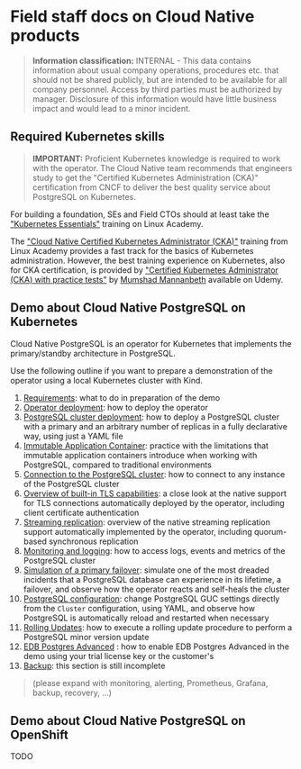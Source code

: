 # Field staff docs on Cloud Native products

> **Information classification:** INTERNAL - This data contains information
> about usual company operations, procedures etc. that should not be shared
> publicly, but are intended to be available for all company personnel. Access
> by third parties must be authorized by manager. Disclosure of this
> information would have little business impact and would lead to a minor
> incident.

## Required Kubernetes skills

> **IMPORTANT:** Proficient Kubernetes knowledge is required to work with
> the operator. The Cloud Native team recommends that engineers study
> to get the "Certified Kubernetes Administration (CKA)" certification
> from CNCF to deliver the best quality service about PostgreSQL on
> Kubernetes.

For building a foundation, SEs and Field CTOs should at least take the ["Kubernetes Essentials"](https://linuxacademy.com/cp/modules/view/id/281)
training on Linux Academy.

The ["Cloud Native Certified Kubernetes Administrator (CKA)"](https://linuxacademy.com/cp/modules/view/id/327)
training from Linux Academy provides a fast track for the basics of Kubernetes administration.
However, the best training experience on Kubernetes, also for CKA certification, is provided by
["Certified Kubernetes Administrator (CKA) with practice tests"](https://www.udemy.com/share/101WmEBksZdlxQQ3o=/)
by [Mumshad Mannanbeth](https://www.udemy.com/user/mumshad-mannambeth/) available on Udemy.

## Demo about Cloud Native PostgreSQL on Kubernetes

Cloud Native PostgreSQL is an operator for Kubernetes that
implements the primary/standby architecture in PostgreSQL.

Use the following outline if you want to prepare a demonstration
of the operator using a local Kubernetes cluster with Kind.

1. [Requirements](cnp/requirements.md): what to do in preparation of the demo
1. [Operator deployment](cnp/operator_deployment.md): how to deploy the operator
1. [PostgreSQL cluster deployment](cnp/cluster_deployment.md): how to deploy a PostgreSQL cluster with a primary and an arbitrary number of replicas in a fully declarative way, using just a YAML file
1. [Immutable Application Container](cnp/immutable_application_container.md): practice with the limitations that immutable application containers introduce when working with PostgreSQL, compared to traditional environments
1. [Connection to the PostgreSQL cluster](cnp/connection_postgresql.md): how to connect to any instance of the PostgreSQL cluster
1. [Overview of built-in TLS capabilities](cnp/tls_capabilities.md): a close look at the native support for TLS connections automatically deployed by the operator, including client certificate authentication
1. [Streaming replication](cnp/streaming_replication.md): overview of the native streaming replication support automatically implemented by the operator, including quorum-based synchronous replication
1. [Monitoring and logging](cnp/observability.md): how to access logs, events and metrics of the PostgreSQL cluster
1. [Simulation of a primary failover](cnp/simulation_primary_failover.md): simulate one of the most dreaded incidents that a PostgreSQL database can experience in its lifetime, a failover, and observe how the operator reacts and self-heals the cluster
1. [PostgreSQL configuration](cnp/postgresql_guc.md): change PostgreSQL GUC settings directly from the `Cluster` configuration, using YAML, and observe how PostgreSQL is automatically reload and restarted when necessary
1. [Rolling Updates](cnp/rolling_updates.md): how to execute a rolling update procedure to perform a PostgreSQL minor version update
1. [EDB Postgres Advanced](cnp/edbpa_evaluation.md) : how to enable EDB Postgres Advanced in the demo using your trial license key or the customer's
1. [Backup](cnp/backup.md): this section is still incomplete

> (please expand with monitoring, alerting, Prometheus, Grafana, backup, recovery, ...)

## Demo about Cloud Native PostgreSQL on OpenShift

TODO
